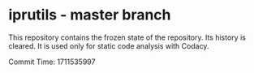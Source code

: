 # iprutils - master branch

This repository contains the frozen state of the repository.
Its history is cleared. It is used only for static code
analysis with Codacy.

Commit Time: 1711535997